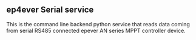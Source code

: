 ## ep4ever Serial service

This is the command line backend python service that reads data coming
from serial RS485 connected epever AN series MPPT controller device.
